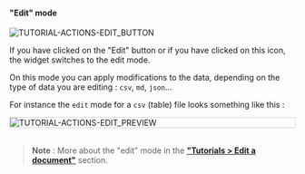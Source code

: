 #### "Edit" mode

<div>
  <img
    alt="TUTORIAL-ACTIONS-EDIT_BUTTON"
    src="https://raw.githubusercontent.com/multi-coop/gitribute-documentation-content/main/images/tutorial/view-btn_edit.png"
    />
</div>

If you have clicked on the "Edit" button or if you have clicked on this icon, the widget switches to the edit mode.

On this mode you can apply modifications to the data, depending on the type of data you are editing : `csv`, `md`, `json`...

For instance the `edit` mode for a `csv` (table) file looks something like this :

<div style="border: thin solid lightgrey;">
  <img 
    alt="TUTORIAL-ACTIONS-EDIT_PREVIEW"
    src="https://raw.githubusercontent.com/multi-coop/gitribute-documentation-content/main/images/tutorial/edition-edit-csv.png"
    />
</div>

<br>

> **Note** : More about the "edit" mode in the **["Tutorials > Edit a document"](/tutorial-edition)** section.
